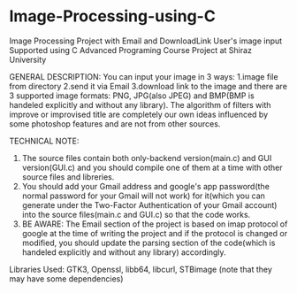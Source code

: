 # Image-Processing-using-C
Image Processing Project with Email and DownloadLink User's image input Supported using C
Advanced Programing Course Project at Shiraz University

GENERAL DESCRIPTION:
  You can input your image in 3 ways: 1.image file from directory 2.send it via Email 3.download link to the image
  and there are 3 supported image formats: PNG, JPG(also JPEG) and BMP(BMP is handeled explicitly and without any library).
  The algorithm of filters with improve or improvised title are completely our own ideas influenced by some photoshop features and are not from other    sources.




TECHNICAL NOTE:
  1. The source files contain both only-backend version(main.c) and GUI version(GUI.c) and you should compile one of them at a time with other source       files and libreries. 
  2. You should add your Gmail address and google's app password(the normal password for your Gmail will not work) for it(which you can generate under      the Two-Factor Authentication of your Gmail account) into the source files(main.c and GUI.c) so that the code works.
  3. BE AWARE: The Email section of the project is based on imap protocol of google at the time of writing the project and if the protocol is changed       or modified, you should update the parsing section of the code(which is handeled explicitly and without any library) accordingly.
    

  Libraries Used: GTK3, Openssl, libb64, libcurl, STBimage (note that they may have some dependencies)


